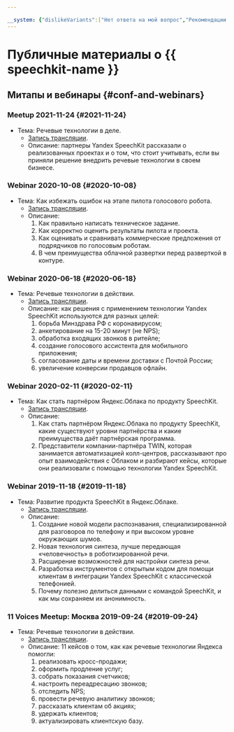 ```yaml
---

__system: {"dislikeVariants":["Нет ответа на мой вопрос","Рекомендации не помогли","Содержание не соответсвует заголовку","Другое"]}
---
```

# Публичные материалы о {{ speechkit-name }}

## Митапы и вебинары {#conf-and-webinars}

### Meetup 2021-11-24 {#2021-11-24}

- Тема: Речевые технологии в деле.
    - [Запись трансляции](https://youtu.be/lvcrqDFEajU).
    - Описание: партнеры Yandex SpeechKit рассказали о реализованных проектах и о том, что стоит учитывать, если вы приняли решение внедрить речевые технологии в своем бизнесе.

### Webinar 2020-10-08 {#2020-10-08}

- Тема: Как избежать ошибок на этапе пилота голосового робота.
    - [Запись трансляции](https://youtu.be/64S0_XbH164).
    - Описание:
        1. Как правильно написать техническое задание.
        1. Как корректно оценить результаты пилота и проекта.
        1. Как оценивать и сравнивать коммерческие предложения от подрядчиков по голосовым роботам.
        1. В чем преимущества облачной развертки перед разверткой в контуре.

### Webinar 2020-06-18 {#2020-06-18}

- Тема: Речевые технологии в действии.
    - [Запись трансляции](https://youtu.be/Gw7kVaHDZ40).
    - Описание: как решения с применением технологии Yandex SpeechKit используются для разных целей: 
        1. борьба Минздрава РФ с коронавирусом;
        1. анкетирование на 15-20 минут (не NPS);
        1. обработка входящих звонков в ритейле;
        1. создание голосового ассистента для мобильного приложения;
        1. согласование даты и времени доставки с Почтой России;
        1. увеличение конверсии продавцов офлайн.

### Webinar 2020-02-11 {#2020-02-11}

- Тема: Как стать партнёром Яндекс.Облака по продукту SpeechKit.
    - [Запись трансляции](https://youtu.be/Jy7swVEQk-E).
    - Описание: 
        1. Как стать партнёром Яндекс.Облака по продукту SpeechKit, какие существуют уровни партнёрства и какие преимущества даёт партнёрская программа.
        1. Представители компании-партнёра TWIN, которая занимается автоматизацией колл-центров, рассказывают про опыт взаимодействия с Облаком и разбирают кейсы, которые они реализовали с помощью технологии Yandex SpeechKit.

### Webinar 2019-11-18 {#2019-11-18}

- Тема: Развитие продукта SpeechKit в Яндекс.Облаке.
    - [Запись трансляции](https://youtu.be/vCR-Ezx_ivI).
    - Описание:
        1. Создание новой модели распознавания, специализированной для разговоров по телефону и при высоком уровне окружающих шумов.
        1. Новая технология синтеза, лучше передающая «человечность» в роботизированной речи.
        1. Расширение возможностей для настройки синтеза речи.
        1. Разработка инструментов с открытым кодом для помощи клиентам в интеграции Yandex SpeechKit с классической телефонией.
        1. Почему полезно делиться данными с командой SpeechKit, и как мы сохраняем их анонимность.

### 11 Voices Meetup: Москва 2019-09-24 {#2019-09-24}

- Тема: Речевые технологии в действии.
    - [Запись трансляции](https://www.youtube.com/playlist?list=PL1x4ET76A10YGcJv0EB_VrzTkFY9YFvNp).
    - Описание: 11 кейсов о том, как как речевые технологии Яндекса помогли:
        1. реализовать кросс-продажи;
        2. оформить продление услуг;
        3. собрать показания счетчиков;
        4. настроить переадресацию звонков;
        5. отследить NPS;
        6. провести речевую аналитику звонков;
        7. рассказать клиентам об акциях;
        8. удержать клиентов;
        9. актуализировать клиентскую базу.